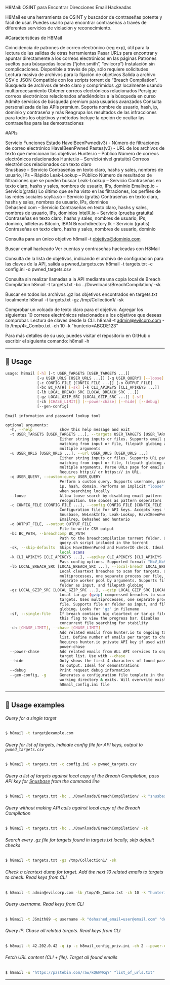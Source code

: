 H8Mail: OSINT para Encontrar Direcciones Email Hackeadas

H8Mail es una herramienta de OSINT y buscador de contraseñas potente y fácil de usar. Puedes usarlo para encontrar contraseñas a través de diferentes servicios de violación y reconocimiento.

#Características de H8Mail

Coincidencia de patrones de correo electrónico (reg exp), útil para la lectura de las salidas de otras herramientas
Pasar URLs para encontrar y apuntar directamente a los correos electrónicos en las páginas
Patrones sueltos para búsquedas locales (“john.smith”, “evilcorp”)
Instalación sin complicaciones. Disponible a través de pip, sólo requiere solicitudes
Lectura masiva de archivos para la fijación de objetivos
Salida a archivo CSV o JSON
Compatible con los scripts torrent de “Breach Compilation”.
Búsqueda de archivos de texto claro y comprimidos .gz localmente usando multiprocesamiento
Obtener correos electrónicos relacionados
Persigue correos electrónicos relacionados añadiéndolos a la búsqueda en curso
Admite servicios de búsqueda premium para usuarios avanzados
Consulta personalizada de las APIs premium. Soporta nombre de usuario, hash, ip, dominio y contraseña y más
Reagrupa los resultados de las infracciones para todos los objetivos y métodos
Incluye la opción de ocultar las contraseñas para las demostraciones

#APIs

Servicio	Funciones	Estado
HaveIBeenPwned(v3) - Número de filtraciones de correo electrónico
HaveIBeenPwned Pastes(v3)	- URL de los archivos de texto que mencionan los objetivos
Hunter.io – Público	Número de correos electrónicos relacionados
Hunter.io – Servicio(nivel gratuito)	Correos electrónicos relacionados con texto claro	
Snusbase – Servicio	Contraseñas en texto claro, hashs y sales, nombres de usuario, IPs – Rápido 
Leak-Lookup – Público	Número de resultados de filtraciones que se pueden buscar
Leak-Lookup – Servicio	Contraseñas en texto claro, hashs y sales, nombres de usuario, IPs, dominio
Emailrep.io – Servicio(gratis)	Lo último que se ha visto en las filtraciones, los perfiles de las redes sociales
scylla.so – Servicio (gratis)	Contraseñas en texto claro, hashs y sales, nombres de usuario, IPs, dominios	
Dehashed.com – Servicio	Contraseñas en texto claro, hashs y sales, nombres de usuario, IPs, dominios
IntelX.io – Servicio (prueba gratuita)	Contraseñas en texto claro, hashs y sales, nombres de usuario, IPs, dominio, billeteras Bitcoin, IBAN
Breachdirectory.tk – Servicio (gratis)	Contraseñas en texto claro, hashs y sales, nombres de usuario, dominio

Consulta para un único objetivo
h8mail -t objetivo@dominio.com


Buscar email hackeado
Ver cuentas y contraseñas hackeadas con H8Mail 

Consulta de la lista de objetivos, indicando el archivo de configuración para las claves de la API, salida a pwned_targets.csv
h8mail -t targets.txt -c config.ini -o pwned_targets.csv

Consulta sin realizar llamadas a la API mediante una copia local de Breach Compilation
h8mail -t targets.txt -bc ../Downloads/BreachCompilation/ -sk

Buscar en todos los archivos .gz los objetivos encontrados en targets.txt localmente
h8mail -t targets.txt -gz /tmp/Collection1/ -sk

Comprobar un volcado de texto claro para el objetivo. Agregar los siguientes 10 correos electrónicos relacionados a los objetivos que deseas comprobar. Lectura de claves desde la CLI.
h8mail -t admin@evilcorp.com -lb /tmp/4k_Combo.txt -ch 10 -k "hunterio=ABCDE123"

Para más detalles de su uso, puedes visitar el repositorio en GitHub o escribir el siguiente comando:
h8mail -h



-----

##  :tangerine: Usage

```bash
usage: h8mail [-h] [-t USER_TARGETS [USER_TARGETS ...]]
              [-u USER_URLS [USER_URLS ...]] [-q USER_QUERY] [--loose]
              [-c CONFIG_FILE [CONFIG_FILE ...]] [-o OUTPUT_FILE]
              [-bc BC_PATH] [-sk] [-k CLI_APIKEYS [CLI_APIKEYS ...]]
              [-lb LOCAL_BREACH_SRC [LOCAL_BREACH_SRC ...]]
              [-gz LOCAL_GZIP_SRC [LOCAL_GZIP_SRC ...]] [-sf]
              [-ch [CHASE_LIMIT]] [--power-chase] [--hide] [--debug]
              [--gen-config]
              
Email information and password lookup tool

optional arguments:
  -h, --help            show this help message and exit
  -t USER_TARGETS [USER_TARGETS ...], --targets USER_TARGETS [USER_TARGETS ...]
                        Either string inputs or files. Supports email pattern
                        matching from input or file, filepath globing and
                        multiple arguments
  -u USER_URLS [USER_URLS ...], --url USER_URLS [USER_URLS ...]
                        Either string inputs or files. Supports URL pattern
                        matching from input or file, filepath globing and
                        multiple arguments. Parse URLs page for emails.
                        Requires http:// or https:// in URL.
  -q USER_QUERY, --custom-query USER_QUERY
                        Perform a custom query. Supports username, password,
                        ip, hash, domain. Performs an implicit "loose" search
                        when searching locally
  --loose               Allow loose search by disabling email pattern
                        recognition. Use spaces as pattern seperators
  -c CONFIG_FILE [CONFIG_FILE ...], --config CONFIG_FILE [CONFIG_FILE ...]
                        Configuration file for API keys. Accepts keys from
                        Snusbase, WeLeakInfo, Leak-Lookup, HaveIBeenPwned,
                        Emailrep, Dehashed and hunterio
  -o OUTPUT_FILE, --output OUTPUT_FILE
                        File to write CSV output
  -bc BC_PATH, --breachcomp BC_PATH
                        Path to the breachcompilation torrent folder. Uses the
                        query.sh script included in the torrent
  -sk, --skip-defaults  Skips HaveIBeenPwned and HunterIO check. Ideal for
                        local scans
  -k CLI_APIKEYS [CLI_APIKEYS ...], --apikey CLI_APIKEYS [CLI_APIKEYS ...]
                        Pass config options. Supported format: "K=V,K=V"
  -lb LOCAL_BREACH_SRC [LOCAL_BREACH_SRC ...], --local-breach LOCAL_BREACH_SRC [LOCAL_BREACH_SRC ...]
                        Local cleartext breaches to scan for targets. Uses
                        multiprocesses, one separate process per file, on
                        separate worker pool by arguments. Supports file or
                        folder as input, and filepath globing
  -gz LOCAL_GZIP_SRC [LOCAL_GZIP_SRC ...], --gzip LOCAL_GZIP_SRC [LOCAL_GZIP_SRC ...]
                        Local tar.gz (gzip) compressed breaches to scans for
                        targets. Uses multiprocesses, one separate process per
                        file. Supports file or folder as input, and filepath
                        globing. Looks for 'gz' in filename
  -sf, --single-file    If breach contains big cleartext or tar.gz files, set
                        this flag to view the progress bar. Disables
                        concurrent file searching for stability
  -ch [CHASE_LIMIT], --chase [CHASE_LIMIT]
                        Add related emails from hunter.io to ongoing target
                        list. Define number of emails per target to chase.
                        Requires hunter.io private API key if used without
                        power-chase
  --power-chase         Add related emails from ALL API services to ongoing
                        target list. Use with --chase
  --hide                Only shows the first 4 characters of found passwords
                        to output. Ideal for demonstrations
  --debug               Print request debug information
  --gen-config, -g      Generates a configuration file template in the current
                        working directory & exits. Will overwrite existing
                        h8mail_config.ini file
```

-----

## :tangerine: Usage examples

###### Query for a single target

```bash
$ h8mail -t target@example.com
```

###### Query for list of targets, indicate config file for API keys, output to `pwned_targets.csv`
```bash
$ h8mail -t targets.txt -c config.ini -o pwned_targets.csv
```

###### Query a list of targets against local copy of the Breach Compilation, pass API key for [Snusbase](https://snusbase.com/) from the command line
```bash
$ h8mail -t targets.txt -bc ../Downloads/BreachCompilation/ -k "snusbase_token=$snusbase_token"
```

###### Query without making API calls against local copy of the Breach Compilation
```bash
$ h8mail -t targets.txt -bc ../Downloads/BreachCompilation/ -sk
```

###### Search every .gz file for targets found in targets.txt locally, skip default checks

```bash
$ h8mail -t targets.txt -gz /tmp/Collection1/ -sk
```

###### Check a cleartext dump for target. Add the next 10 related emails to targets to check. Read keys from CLI

```bash
$ h8mail -t admin@evilcorp.com -lb /tmp/4k_Combo.txt -ch 10 -k "hunterio=ABCDE123"
```
###### Query username. Read keys from CLI

```bash
$ h8mail -t JSmith89 -q username -k "dehashed_email=user@email.com" "dehashed_key=ABCDE123"
```

###### Query IP. Chase all related targets. Read keys from CLI


```bash
$ h8mail -t 42.202.0.42 -q ip -c h8mail_config_priv.ini -ch 2 --power-chase
```

###### Fetch URL content (CLI + file). Target all found emails


```bash
$ h8mail -u "https://pastebin.com/raw/kQ6WNKqY" "list_of_urls.txt"
```


-----
